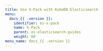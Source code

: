 ```yaml
---
title: Use X-Pack with KubeDB Elasticsearch
menu:
  docs_{{ .version }}:
    identifier: es-x-pack
    name: X-Pack
    parent: es-elasticsearch-guides
    weight: 60
menu_name: docs_{{ .version }}
---
```

